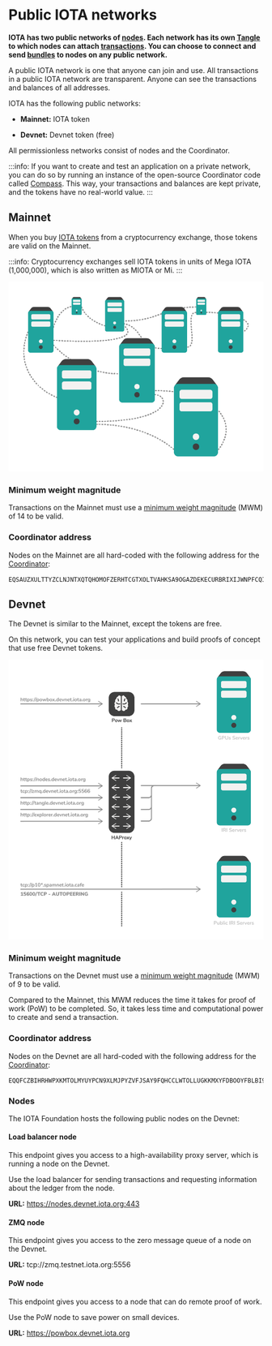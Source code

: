 # Public IOTA networks

**IOTA has two public networks of [nodes](../basics/nodes.md). Each network has its own [Tangle](../basics/the-tangle.md) to which nodes can attach [transactions](../basics/transactions.md). You can choose to connect and send [bundles](../basics/bundles.md) to nodes on any public network.**

A public IOTA network is one that anyone can join and use. All transactions in a public IOTA network are transparent. Anyone can see the transactions and balances of all addresses.

IOTA has the following public networks:

- **Mainnet:** IOTA token

- **Devnet:** Devnet token (free)

All permissionless networks consist of nodes and the Coordinator.

:::info:
If you want to create and test an application on a private network, you can do so by running an instance of the open-source Coordinator code called [Compass](root://compass/0.1/introduction/overview.md). This way, your transactions and balances are kept private, and the tokens have no real-world value.
:::

## Mainnet

When you buy [IOTA tokens](../basics/token.md) from a cryptocurrency exchange, those tokens are valid on the Mainnet.

:::info:
Cryptocurrency exchanges sell IOTA tokens in units of Mega IOTA (1,000,000), which is also written as MIOTA or Mi.
:::

![Mainnet configuration](../images/mainnet-configuration.png)

### Minimum weight magnitude

Transactions on the Mainnet must use a [minimum weight magnitude](root://getting-started/0.1/basics/proof-of-work.md#minimum-weight-magnitude) (MWM) of 14 to be valid.

### Coordinator address

Nodes on the Mainnet are all hard-coded with the following address for the [Coordinator](../basics/the-coordinator.md):

```
EQSAUZXULTTYZCLNJNTXQTQHOMOFZERHTCGTXOLTVAHKSA9OGAZDEKECURBRIXIJWNPFCQIOVFVVXJVD9
```

## Devnet

The Devnet is similar to the Mainnet, except the tokens are free.

On this network, you can test your applications and build proofs of concept that use free Devnet tokens.

![Devnet Configuration](../images/devnet-configuration.png)

### Minimum weight magnitude

Transactions on the Devnet must use a [minimum weight magnitude](root://getting-started/0.1/basics/proof-of-work.md#minimum-weight-magnitude) (MWM) of 9 to be valid.

Compared to the Mainnet, this MWM reduces the time it takes for proof of work (PoW) to be completed. So, it takes less time and computational power to create and send a transaction.

### Coordinator address

Nodes on the Devnet are all hard-coded with the following address for the [Coordinator](../basics/the-coordinator.md):

```
EQQFCZBIHRHWPXKMTOLMYUYPCN9XLMJPYZVFJSAY9FQHCCLWTOLLUGKKMXYFDBOOYFBLBI9WUEILGECYM
```

### Nodes

The IOTA Foundation hosts the following public nodes on the Devnet:

#### Load balancer node

This endpoint gives you access to a high-availability proxy server, which is running a node on the Devnet.

Use the load balancer for sending transactions and requesting information about the ledger from the node.

**URL:** https://nodes.devnet.iota.org:443

#### ZMQ node

This endpoint gives you access to the zero message queue of a node on the Devnet.

**URL:** tcp://zmq.testnet.iota.org:5556

#### PoW node

This endpoint gives you access to a node that can do remote proof of work.

Use the PoW node to save power on small devices.

**URL:** https://powbox.devnet.iota.org